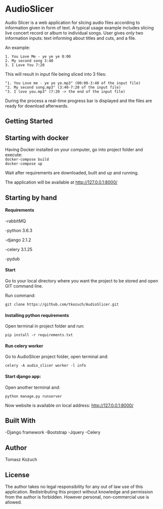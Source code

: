 # AudioSlicer

Audio Slicer is a web application for slicing audio files according to information given in form of text. 
A typical usage example includes slicing live concert record or album to individual songs. 
User gives only two information inputs: text informing about titles and cuts, and a file. 

An example:
```
1. You Love Me - ye ye ye 0:00
2. My second song 3:40
3. I Love You 7:20
```

This will result in input file being sliced into 3 files:
```
"1. You Love me - ye ye ye.mp3" (00:00-3:40 of the input file)
"2. My second song.mp3" (3:40-7:20 of the input file)
"3. I love you.mp3" (7:20 -> the end of the input file)
```

During the process a real-time progress bar is displayed and the files are ready for download afterwards.

## Getting Started

## Starting with docker

Having Docker installed on your computer, go into project folder and execute:
<br>`docker-compose build`
<br>`docker-compose up`

Wait after requirements are downloaded, built and up and running.

The application will be available at http://127.0.0.1:8000/

## Starting by hand

#### Requirements
-rabbitMQ

-python 3.6.3

-django 2.1.2

-celery 3.1.25

-pydub

#### Start

Go to your local directory where you want the project to be stored and open GIT command line. 

Run command:
```
git clone https://github.com/tkozuch/AudioSlicer.git
```

#### Installing python requirements

Open terminal in project folder and run:

```
pip install -r requirements.txt
```

#### Run celery worker

Go to AudioSlicer project folder, open terminal and:
```
celery -A audio_slicer worker -l info
```


#### Start django app:

Open another terminal and:

```
python manage.py runserver
```

Now website is available on local address: http://127.0.0.1:8000/


## Built With
-Django framework
-Bootstrap
-Jquery
-Celery

## Author

Tomasz Kożuch

## License

The author takes no legal responsibility for any out of law use of this application.
Redistributing this project without knowledge and permission from the author is forbidden. However personal, non-commercial use is allowed.
